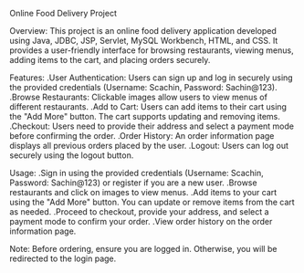 Online Food Delivery Project

Overview:
This project is an online food delivery application developed using Java, JDBC, JSP, Servlet, MySQL Workbench, HTML, and CSS. It provides a user-friendly interface for browsing restaurants,
viewing menus, adding items to the cart, and placing orders securely.

Features:
.User Authentication: Users can sign up and log in securely using the provided credentials (Username: Scachin, Password: Sachin@123).
.Browse Restaurants: Clickable images allow users to view menus of different restaurants.
.Add to Cart: Users can add items to their cart using the "Add More" button. The cart supports updating and removing items.
.Checkout: Users need to provide their address and select a payment mode before confirming the order.
.Order History: An order information page displays all previous orders placed by the user.
.Logout: Users can log out securely using the logout button.

Usage:
.Sign in using the provided credentials (Username: Scachin, Password: Sachin@123) or register if you are a new user.
.Browse restaurants and click on images to view menus.
.Add items to your cart using the "Add More" button. You can update or remove items from the cart as needed.
.Proceed to checkout, provide your address, and select a payment mode to confirm your order.
.View order history on the order information page.

Note:
Before ordering, ensure you are logged in. Otherwise, you will be redirected to the login page.
